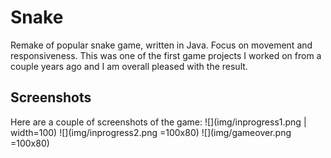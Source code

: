 # Snake
Remake of popular snake game, written in Java. Focus on movement and responsiveness. This was one of the first game projects I worked on from a couple years ago and I am overall pleased with the result.

## Screenshots
Here are a couple of screenshots of the game:
![](img/inprogress1.png | width=100)
![](img/inprogress2.png =100x80)
![](img/gameover.png =100x80)
